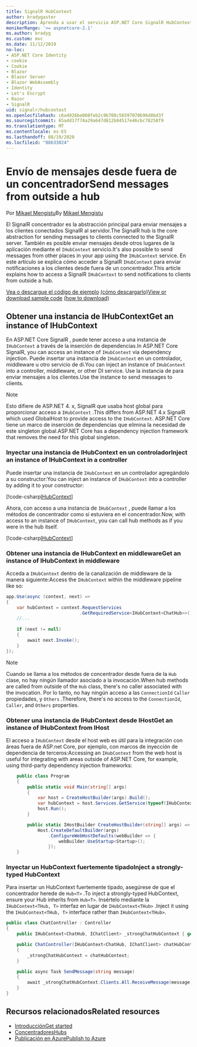 ```yaml
---
title: SignalR HubContext
author: bradygaster
description: Aprenda a usar el servicio ASP.NET Core SignalR HubContext para enviar notificaciones a los clientes desde fuera de un concentrador.
monikerRange: '>= aspnetcore-2.1'
ms.author: bradyg
ms.custom: mvc
ms.date: 11/12/2019
no-loc:
- ASP.NET Core Identity
- cookie
- Cookie
- Blazor
- Blazor Server
- Blazor WebAssembly
- Identity
- Let's Encrypt
- Razor
- SignalR
uid: signalr/hubcontext
ms.openlocfilehash: c6a4926be008feb2c9b708c56597070b96d8bd3f
ms.sourcegitcommit: 65add17f74a29a647d812b04517e46cbc78258f9
ms.translationtype: MT
ms.contentlocale: es-ES
ms.lasthandoff: 08/19/2020
ms.locfileid: "88633024"
---
```

# <a name="send-messages-from-outside-a-hub"></a><span data-ttu-id="9a121-103">Envío de mensajes desde fuera de un concentrador</span><span class="sxs-lookup"><span data-stu-id="9a121-103">Send messages from outside a hub</span></span>

<span data-ttu-id="9a121-104">Por [Mikael Mengistu](https://twitter.com/MikaelM_12)</span><span class="sxs-lookup"><span data-stu-id="9a121-104">By [Mikael Mengistu](https://twitter.com/MikaelM_12)</span></span>

<span data-ttu-id="9a121-105">El SignalR concentrador es la abstracción principal para enviar mensajes a los clientes conectados SignalR al servidor.</span><span class="sxs-lookup"><span data-stu-id="9a121-105">The SignalR hub is the core abstraction for sending messages to clients connected to the SignalR server.</span></span> <span data-ttu-id="9a121-106">También es posible enviar mensajes desde otros lugares de la aplicación mediante el `IHubContext` servicio.</span><span class="sxs-lookup"><span data-stu-id="9a121-106">It's also possible to send messages from other places in your app using the `IHubContext` service.</span></span> <span data-ttu-id="9a121-107">En este artículo se explica cómo acceder a SignalR `IHubContext` para enviar notificaciones a los clientes desde fuera de un concentrador.</span><span class="sxs-lookup"><span data-stu-id="9a121-107">This article explains how to access a SignalR `IHubContext` to send notifications to clients from outside a hub.</span></span>

<span data-ttu-id="9a121-108">[Vea o descargue el código de ejemplo](https://github.com/dotnet/AspNetCore.Docs/tree/master/aspnetcore/signalr/hubcontext/sample/) [(cómo descargarlo)](xref:index#how-to-download-a-sample)</span><span class="sxs-lookup"><span data-stu-id="9a121-108">[View or download sample code](https://github.com/dotnet/AspNetCore.Docs/tree/master/aspnetcore/signalr/hubcontext/sample/) [(how to download)](xref:index#how-to-download-a-sample)</span></span>

## <a name="get-an-instance-of-ihubcontext"></a><span data-ttu-id="9a121-109">Obtener una instancia de IHubContext</span><span class="sxs-lookup"><span data-stu-id="9a121-109">Get an instance of IHubContext</span></span>

<span data-ttu-id="9a121-110">En ASP.NET Core SignalR , puede tener acceso a una instancia de `IHubContext` a través de la inserción de dependencias.</span><span class="sxs-lookup"><span data-stu-id="9a121-110">In ASP.NET Core SignalR, you can access an instance of `IHubContext` via dependency injection.</span></span> <span data-ttu-id="9a121-111">Puede insertar una instancia de `IHubContext` en un controlador, middleware u otro servicio de di.</span><span class="sxs-lookup"><span data-stu-id="9a121-111">You can inject an instance of `IHubContext` into a controller, middleware, or other DI service.</span></span> <span data-ttu-id="9a121-112">Use la instancia de para enviar mensajes a los clientes.</span><span class="sxs-lookup"><span data-stu-id="9a121-112">Use the instance to send messages to clients.</span></span>

> [!NOTE]
> <span data-ttu-id="9a121-113">Esto difiere de ASP.NET 4. x, SignalR que usaba host global para proporcionar acceso a `IHubContext` .</span><span class="sxs-lookup"><span data-stu-id="9a121-113">This differs from ASP.NET 4.x SignalR which used GlobalHost to provide access to the `IHubContext`.</span></span> <span data-ttu-id="9a121-114">ASP.NET Core tiene un marco de inserción de dependencias que elimina la necesidad de este singleton global.</span><span class="sxs-lookup"><span data-stu-id="9a121-114">ASP.NET Core has a dependency injection framework that removes the need for this global singleton.</span></span>

### <a name="inject-an-instance-of-ihubcontext-in-a-controller"></a><span data-ttu-id="9a121-115">Inyectar una instancia de IHubContext en un controlador</span><span class="sxs-lookup"><span data-stu-id="9a121-115">Inject an instance of IHubContext in a controller</span></span>

<span data-ttu-id="9a121-116">Puede insertar una instancia de `IHubContext` en un controlador agregándolo a su constructor:</span><span class="sxs-lookup"><span data-stu-id="9a121-116">You can inject an instance of `IHubContext` into a controller by adding it to your constructor:</span></span>

[!code-csharp[IHubContext](hubcontext/sample/Controllers/HomeController.cs?range=12-19,57)]

<span data-ttu-id="9a121-117">Ahora, con acceso a una instancia de `IHubContext` , puede llamar a los métodos de concentrador como si estuviera en el concentrador.</span><span class="sxs-lookup"><span data-stu-id="9a121-117">Now, with access to an instance of `IHubContext`, you can call hub methods as if you were in the hub itself.</span></span>

[!code-csharp[IHubContext](hubcontext/sample/Controllers/HomeController.cs?range=21-25)]

### <a name="get-an-instance-of-ihubcontext-in-middleware"></a><span data-ttu-id="9a121-118">Obtener una instancia de IHubContext en middleware</span><span class="sxs-lookup"><span data-stu-id="9a121-118">Get an instance of IHubContext in middleware</span></span>

<span data-ttu-id="9a121-119">Acceda a `IHubContext` dentro de la canalización de middleware de la manera siguiente:</span><span class="sxs-lookup"><span data-stu-id="9a121-119">Access the `IHubContext` within the middleware pipeline like so:</span></span>

```csharp
app.Use(async (context, next) =>
{
    var hubContext = context.RequestServices
                            .GetRequiredService<IHubContext<ChatHub>>();
    //...
    
    if (next != null)
    {
        await next.Invoke();
    }
});
```

> [!NOTE]
> <span data-ttu-id="9a121-120">Cuando se llama a los métodos de concentrador desde fuera de la `Hub` clase, no hay ningún llamador asociado a la invocación.</span><span class="sxs-lookup"><span data-stu-id="9a121-120">When hub methods are called from outside of the `Hub` class, there's no caller associated with the invocation.</span></span> <span data-ttu-id="9a121-121">Por lo tanto, no hay ningún acceso a las `ConnectionId` `Caller` propiedades, y `Others` .</span><span class="sxs-lookup"><span data-stu-id="9a121-121">Therefore, there's no access to the `ConnectionId`, `Caller`, and `Others` properties.</span></span>

### <a name="get-an-instance-of-ihubcontext-from-ihost"></a><span data-ttu-id="9a121-122">Obtener una instancia de IHubContext desde IHost</span><span class="sxs-lookup"><span data-stu-id="9a121-122">Get an instance of IHubContext from IHost</span></span>

<span data-ttu-id="9a121-123">El acceso a `IHubContext` desde el host web es útil para la integración con áreas fuera de ASP.net Core, por ejemplo, con marcos de inyección de dependencia de terceros:</span><span class="sxs-lookup"><span data-stu-id="9a121-123">Accessing an `IHubContext` from the web host is useful for integrating with areas outside of ASP.NET Core, for example, using third-party dependency injection frameworks:</span></span>

```csharp
    public class Program
    {
        public static void Main(string[] args)
        {
            var host = CreateHostBuilder(args).Build();
            var hubContext = host.Services.GetService(typeof(IHubContext<ChatHub>));
            host.Run();
        }

        public static IHostBuilder CreateHostBuilder(string[] args) =>
            Host.CreateDefaultBuilder(args)
                .ConfigureWebHostDefaults(webBuilder => {
                    webBuilder.UseStartup<Startup>();
                });
    }
```

### <a name="inject-a-strongly-typed-hubcontext"></a><span data-ttu-id="9a121-124">Inyectar un HubContext fuertemente tipado</span><span class="sxs-lookup"><span data-stu-id="9a121-124">Inject a strongly-typed HubContext</span></span>

<span data-ttu-id="9a121-125">Para insertar un HubContext fuertemente tipado, asegúrese de que el concentrador herede de `Hub<T>` .</span><span class="sxs-lookup"><span data-stu-id="9a121-125">To inject a strongly-typed HubContext, ensure your Hub inherits from `Hub<T>`.</span></span> <span data-ttu-id="9a121-126">Insértelo mediante la `IHubContext<THub, T>` interfaz en lugar de `IHubContext<THub>` .</span><span class="sxs-lookup"><span data-stu-id="9a121-126">Inject it using the `IHubContext<THub, T>` interface rather than `IHubContext<THub>`.</span></span>

```csharp
public class ChatController : Controller
{
    public IHubContext<ChatHub, IChatClient> _strongChatHubContext { get; }

    public ChatController(IHubContext<ChatHub, IChatClient> chatHubContext)
    {
        _strongChatHubContext = chatHubContext;
    }

    public async Task SendMessage(string message)
    {
        await _strongChatHubContext.Clients.All.ReceiveMessage(message);
    }
}
```

## <a name="related-resources"></a><span data-ttu-id="9a121-127">Recursos relacionados</span><span class="sxs-lookup"><span data-stu-id="9a121-127">Related resources</span></span>

* [<span data-ttu-id="9a121-128">Introducción</span><span class="sxs-lookup"><span data-stu-id="9a121-128">Get started</span></span>](xref:tutorials/signalr)
* [<span data-ttu-id="9a121-129">Concentradores</span><span class="sxs-lookup"><span data-stu-id="9a121-129">Hubs</span></span>](xref:signalr/hubs)
* [<span data-ttu-id="9a121-130">Publicación en Azure</span><span class="sxs-lookup"><span data-stu-id="9a121-130">Publish to Azure</span></span>](xref:signalr/publish-to-azure-web-app)
